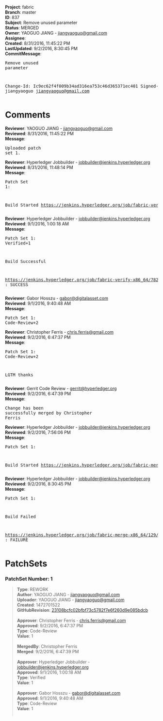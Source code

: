 <strong>Project</strong>: fabric<br><strong>Branch</strong>: master<br><strong>ID</strong>: 837<br><strong>Subject</strong>: Remove unused parameter<br><strong>Status</strong>: MERGED<br><strong>Owner</strong>: YAOGUO JIANG - jiangyaoguo@gmail.com<br><strong>Assignee</strong>:<br><strong>Created</strong>: 8/31/2016, 11:45:22 PM<br><strong>LastUpdated</strong>: 9/2/2016, 8:30:45 PM<br><strong>CommitMessage</strong>:<br><pre>Remove unused parameter

Change-Id: Ic9ec62f4f009b34ad316ea753c46d365371ec401
Signed-off-by: jiangyaoguo <jiangyaoguo@gmail.com>
</pre><h1>Comments</h1><strong>Reviewer</strong>: YAOGUO JIANG - jiangyaoguo@gmail.com<br><strong>Reviewed</strong>: 8/31/2016, 11:45:22 PM<br><strong>Message</strong>: <pre>Uploaded patch set 1.</pre><strong>Reviewer</strong>: Hyperledger Jobbuilder - jobbuilder@jenkins.hyperledger.org<br><strong>Reviewed</strong>: 8/31/2016, 11:48:14 PM<br><strong>Message</strong>: <pre>Patch Set 1:

Build Started https://jenkins.hyperledger.org/job/fabric-verify-x86_64/782/</pre><strong>Reviewer</strong>: Hyperledger Jobbuilder - jobbuilder@jenkins.hyperledger.org<br><strong>Reviewed</strong>: 9/1/2016, 1:00:18 AM<br><strong>Message</strong>: <pre>Patch Set 1: Verified+1

Build Successful 

https://jenkins.hyperledger.org/job/fabric-verify-x86_64/782/ : SUCCESS</pre><strong>Reviewer</strong>: Gabor Hosszu - gabor@digitalasset.com<br><strong>Reviewed</strong>: 9/1/2016, 9:40:48 AM<br><strong>Message</strong>: <pre>Patch Set 1: Code-Review+2</pre><strong>Reviewer</strong>: Christopher Ferris - chris.ferris@gmail.com<br><strong>Reviewed</strong>: 9/2/2016, 6:47:37 PM<br><strong>Message</strong>: <pre>Patch Set 1: Code-Review+2

LGTM thanks</pre><strong>Reviewer</strong>: Gerrit Code Review - gerrit@hyperledger.org<br><strong>Reviewed</strong>: 9/2/2016, 6:47:39 PM<br><strong>Message</strong>: <pre>Change has been successfully merged by Christopher Ferris</pre><strong>Reviewer</strong>: Hyperledger Jobbuilder - jobbuilder@jenkins.hyperledger.org<br><strong>Reviewed</strong>: 9/2/2016, 7:56:06 PM<br><strong>Message</strong>: <pre>Patch Set 1:

Build Started https://jenkins.hyperledger.org/job/fabric-merge-x86_64/129/</pre><strong>Reviewer</strong>: Hyperledger Jobbuilder - jobbuilder@jenkins.hyperledger.org<br><strong>Reviewed</strong>: 9/2/2016, 8:30:45 PM<br><strong>Message</strong>: <pre>Patch Set 1:

Build Failed 

https://jenkins.hyperledger.org/job/fabric-merge-x86_64/129/ : FAILURE</pre><h1>PatchSets</h1><h3>PatchSet Number: 1</h3><blockquote><strong>Type</strong>: REWORK<br><strong>Author</strong>: YAOGUO JIANG - jiangyaoguo@gmail.com<br><strong>Uploader</strong>: YAOGUO JIANG - jiangyaoguo@gmail.com<br><strong>Created</strong>: 1472701522<br><strong>GitHubRevision</strong>: [23108bcfc02bfbf73c5782f7e6f260d9e085bdcb](https://github.com/hyperledger/fabric/commit/23108bcfc02bfbf73c5782f7e6f260d9e085bdcb)<br><br><strong>Approver</strong>: Christopher Ferris - chris.ferris@gmail.com<br><strong>Approved</strong>: 9/2/2016, 6:47:37 PM<br><strong>Type</strong>: Code-Review<br><strong>Value</strong>: 1<br><br><strong>MergedBy</strong>: Christopher Ferris<br><strong>Merged</strong>: 9/2/2016, 6:47:39 PM<br><br><strong>Approver</strong>: Hyperledger Jobbuilder - jobbuilder@jenkins.hyperledger.org<br><strong>Approved</strong>: 9/1/2016, 1:00:18 AM<br><strong>Type</strong>: Verified<br><strong>Value</strong>: 1<br><br><strong>Approver</strong>: Gabor Hosszu - gabor@digitalasset.com<br><strong>Approved</strong>: 9/1/2016, 9:40:48 AM<br><strong>Type</strong>: Code-Review<br><strong>Value</strong>: 1<br><br></blockquote>